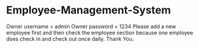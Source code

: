 # Employee-Management-System 
Owner username = admin
Owner password = 1234
Please add a new employee first and then check the employee section because one employee does check in and check out once daily.
Thank You.
